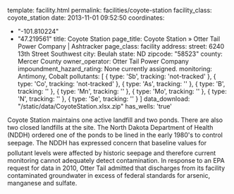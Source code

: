 template: facility.html
permalink: facilities/coyote-station
facility_class: coyote_station
date: 2013-11-01 09:52:50
coordinates: 
  - "-101.810224"
  - "47.219561"
title: Coyote Station
page_title: Coyote Station &raquo; Otter Tail Power Company | Ashtracker
page_class: facility
address: 
  street: 6240 13th Street Southwest
  city: Beulah
  state: ND
  zipcode: "58523"
  county: Mercer County
owner_operator: Otter Tail Power Company
impoundment_hazard_rating: None currently assigned.
monitoring: Antimony, Cobalt
pollutants: [
  {
    type: 'Sb',
    tracking: 'not-tracked'
  },
  {
    type: 'Co',
    tracking: 'not-tracked'
  },
  {
    type: 'As',
    tracking: ''
  },
  {
    type: 'B',
    tracking: ''
  },
  {
    type: 'Mn',
    tracking: ''
  },
  {
    type: 'Mo',
    tracking: ''
  },
  {
    type: 'N',
    tracking: ''
  },
  {
    type: 'Se',
    tracking: ''
  }
]
data_download: "/static/data/CoyoteStation.xlsx.zip"
has_wells: 'true'


Coyote Station maintains one active landfill and two ponds. There are also two closed landfills at the site. The North Dakota Department of Health (NDDH) ordered one of the ponds to be lined in the early 1980's to control seepage.  The NDDH has expressed concern that baseline values for pollutant levels were affected by historic seepage and therefore current monitoring cannot adequately detect contamination. In response to an EPA request for data in 2010, Otter Tail admitted that discharges from its facility contaminated groundwater in excess of federal standards for arsenic, manganese and sulfate.
